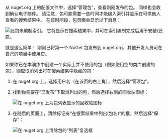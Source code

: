 从 nuget.org 上的配置文件中，选择“管理包”，查看刚刚发布的包。 同样也会收到确认电子邮件。 请注意，包可能需要一些时间才能编入索引并显示在可供他人查看的搜索结果中。 在该时间段，包页面会显示以下消息：

![此包未编制索引。 它将显示在搜索结果中，并可在索引编制完成后用于安装/还原。](../media/QS_Create-03-NotIndexed.png)

就是这么简单！ 刚刚已将第一个 NuGet 包发布到 nuget.org，其他开发人员可在自己的项目中使用它。

如果你已在本演练中创建一个实际上并不使用的包（例如使用空的类库创建的包），则应取消列出将在搜索结果中隐藏的包：

1. 在 nuget.org 上，选择用户名（在该页的右上角），然后选择“管理包”。

1. 找到你需要在“已发布”下取消列出的包，然后选择右侧的回收站图标：

    ![在 nuget.org 上为包列表显示的回收站图标](../media/qs_create-vs-03-trash-can.png)

1. 在随后的页面上，清除标记有“在搜索结果中列出(包名)”的框，然后选择“保存”：

    ![在 nuget.org 上清除包的“列表”复选框](../media/qs_create-vs-04-unlist.png)
